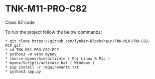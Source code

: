# TNK-M11-PRO-C82

Class 82 code

To run the project follow the below commands:

```
* git clone https://github.com/Tynker-Blockchain/TNK-M10-PRO-C82-PCP.git
* cd TNK-M11-PRO-C82-PCP
* python3 -m venv myenv
* source myenv/bin/activate ( For Linux & Mac )
* myenv/Scripts/activate.bat ( Windows )
* pip install -r requirements.txt
* python3 app.py
```
